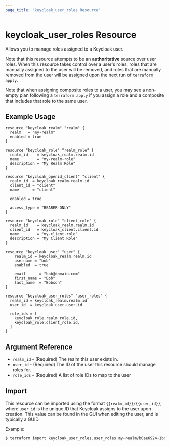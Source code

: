 ```yaml
---
page_title: "keycloak_user_roles Resource"
---
```


# keycloak\_user\_roles Resource

Allows you to manage roles assigned to a Keycloak user.

Note that this resource attempts to be an **authoritative** source over user roles. When this resource takes control over
a user's roles, roles that are manually assigned to the user will be removed, and roles that are manually removed from the
user will be assigned upon the next run of `terraform apply`.

Note that when assigning composite roles to a user, you may see a non-empty plan following a `terraform apply` if you assign
a role and a composite that includes that role to the same user.

## Example Usage

```hcl
resource "keycloak_realm" "realm" {
  realm   = "my-realm"
  enabled = true
}

resource "keycloak_role" "realm_role" {
  realm_id    = keycloak_realm.realm.id
  name        = "my-realm-role"
  description = "My Realm Role"
}

resource "keycloak_openid_client" "client" {
  realm_id  = keycloak_realm.realm.id
  client_id = "client"
  name      = "client"

  enabled = true

  access_type = "BEARER-ONLY"
}

resource "keycloak_role" "client_role" {
  realm_id    = keycloak_realm.realm.id
  client_id   = keycloak_client.client.id
  name        = "my-client-role"
  description = "My Client Role"
}

resource "keycloak_user" "user" {
    realm_id = keycloak_realm.realm.id
    username = "bob"
    enabled  = true

    email      = "bob@domain.com"
    first_name = "Bob"
    last_name  = "Bobson"
}

resource "keycloak_user_roles" "user_roles" {
  realm_id = keycloak_realm.realm.id
  user_id  = keycloak_user.user.id

  role_ids = [
    keycloak_role.realm_role.id,
    keycloak_role.client_role.id,
  ]
}
```

## Argument Reference

- `realm_id` - (Required) The realm this user exists in.
- `user_id` - (Required) The ID of the user this resource should manage roles for.
- `role_ids` - (Required) A list of role IDs to map to the user

## Import

This resource can be imported using the format `{{realm_id}}/{{user_id}}`, where `user_id` is the unique ID that Keycloak
assigns to the user upon creation. This value can be found in the GUI when editing the user, and is typically a GUID.

Example:

```bash
$ terraform import keycloak_user_roles.user_roles my-realm/b0ae6924-1bd5-4655-9e38-dae7c5e42924
```
